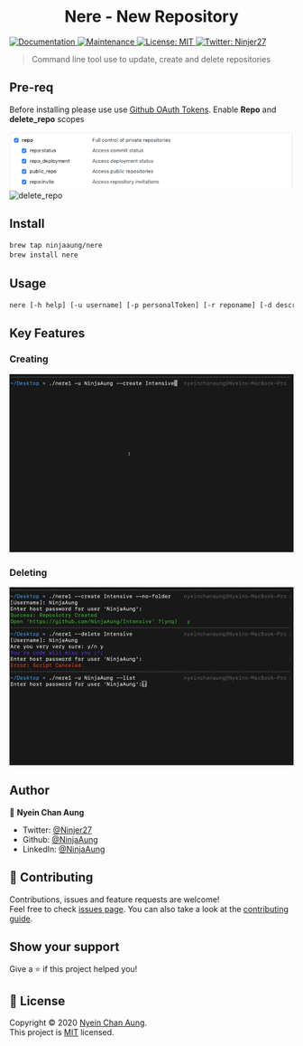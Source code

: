 <h1 align="center">Nere - New Repository</h1>
<p>
  <a href="https://github.com/NinjaAung/nere#readme" target="_blank">
    <img alt="Documentation" src="https://img.shields.io/badge/documentation-yes-brightgreen.svg" />
  </a>
  <a href="https://github.com/NinjaAung/nere/graphs/commit-activity" target="_blank">
    <img alt="Maintenance" src="https://img.shields.io/badge/Maintained%3F-yes-green.svg" />
  </a>
  <a href="https://github.com/NinjaAung/nere/blob/master/LICENSE" target="_blank">
    <img alt="License: MIT" src="https://img.shields.io/github/license/NinjaAung/nere" />
  </a>
  <a href="https://twitter.com/Ninjer27" target="_blank">
    <img alt="Twitter: Ninjer27" src="https://img.shields.io/twitter/follow/Ninjer27.svg?style=social" />
  </a>
</p>

> Command line tool use to update, create and delete repositories

## Pre-req
Before installing please use use [Github OAuth Tokens](https://github.com/settings/tokens). Enable **Repo** and  **delete_repo** scopes

![repo](img/repo.png)
![delete_repo](delete_repo.png)

## Install

```sh
brew tap ninjaaung/nere
brew install nere
```

## Usage 

```sh
nere [-h help] [-u username] [-p personalToken] [-r reponame] [-d description]
```
## Key Features
### Creating
![create](img/CreatingNEre.gif)
### Deleting
![delete](img/deletingnere.gif)


## Author

👤 **Nyein Chan Aung**

* Twitter: [@Ninjer27](https://twitter.com/Ninjer27)
* Github: [@NinjaAung](https://github.com/NinjaAung)
* LinkedIn: [@NinjaAung](https://linkedin.com/in/NinjaAung)

## 🤝 Contributing

Contributions, issues and feature requests are welcome!<br />Feel free to check [issues page](https://github.com/NinjaAung/nere/issues). You can also take a look at the [contributing guide](https://github.com/NinjaAung/nere/blob/master/CONTRIBUTING.md).

## Show your support

Give a ⭐️ if this project helped you!

## 📝 License

Copyright © 2020 [Nyein Chan Aung](https://github.com/NinjaAung).<br />
This project is [MIT](https://github.com/NinjaAung/nere/blob/master/LICENSE) licensed.
